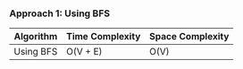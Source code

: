 ### Approach 1: Using BFS

| Algorithm              | Time Complexity          | Space Complexity  |
|----------------------- | ------------------------ | ----------------- |
| Using BFS              | O(V + E)                 | O(V)              |


